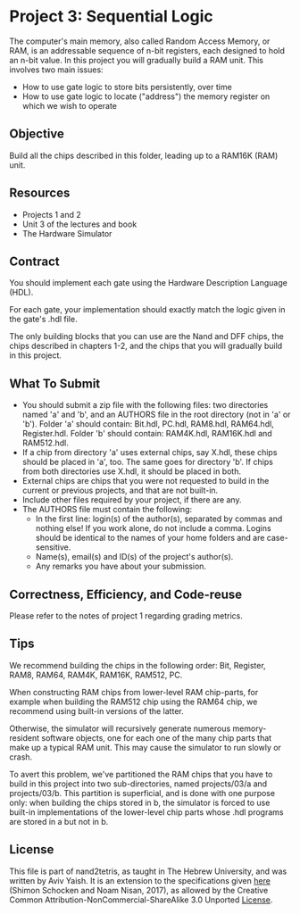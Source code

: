# Project 3: Sequential Logic

The computer's main memory, also called Random Access Memory, or RAM, is an
addressable sequence of n-bit registers, each designed to hold an n-bit value.
In this project you will gradually build a RAM unit.
This involves two main issues:

- How to use gate logic to store bits persistently, over time
- How to use gate logic to locate ("address") the memory register on which we
  wish to operate

## Objective

Build all the chips described in this folder, leading up to a RAM16K (RAM) unit.

## Resources

- Projects 1 and 2
- Unit 3 of the lectures and book
- The Hardware Simulator

## Contract

You should implement each gate using the Hardware Description Language (HDL).

For each gate, your implementation should exactly match the logic given in
the gate's .hdl file.

The only building blocks that you can use are the Nand and DFF chips, the chips
described in chapters 1-2, and the chips that you will gradually build in this
project.

## What To Submit

- You should submit a zip file with the following files:
  two directories named 'a' and 'b', and an AUTHORS file in the root directory
  (not in 'a' or 'b').
  Folder 'a' should contain: Bit.hdl, PC.hdl, RAM8.hdl, RAM64.hdl, Register.hdl.
  Folder 'b' should contain: RAM4K.hdl, RAM16K.hdl and RAM512.hdl.
- If a chip from directory 'a' uses external chips, say X.hdl, these chips
  should be placed in 'a', too. The same goes for directory 'b'. If chips from
  both directories use X.hdl, it should be placed in both.
- External chips are chips that you were not requested to build in the current
  or previous projects, and that are not built-in.
- Include other files required by your project, if there are any.
- The AUTHORS file must contain the following:
  - In the first line: login(s) of the author(s), separated by commas and
    nothing else! If you work alone, do not include a comma.
    Logins should be identical to the names of your home folders and are
    case-sensitive.
  - Name(s), email(s) and ID(s) of the project's author(s).
  - Any remarks you have about your submission.

## Correctness, Efficiency, and Code-reuse

Please refer to the notes of project 1 regarding grading metrics.

## Tips

We recommend building the chips in the following order:
Bit, Register, RAM8, RAM64, RAM4K, RAM16K, RAM512, PC.

When constructing RAM chips from lower-level RAM chip-parts, for example when
building the RAM512 chip using the RAM64 chip, we recommend using built-in
versions of the latter.

Otherwise, the simulator will recursively generate numerous memory-resident
software objects, one for each one of the many chip parts that make up a typical
RAM unit. This may cause the simulator to run slowly or crash.

To avert this problem, we've partitioned the RAM chips that you have to build in
this project into two sub-directories, named projects/03/a and projects/03/b.
This partition is superficial, and is done with one purpose only: when building
the chips stored in b, the simulator is forced to use built-in implementations
of the lower-level chip parts whose .hdl programs are stored in a but not in b.

## License

This file is part of nand2tetris, as taught in The Hebrew University, and
was written by Aviv Yaish. It is an extension to the specifications given
[here](https://www.nand2tetris.org) (Shimon Schocken and Noam Nisan, 2017),
as allowed by the Creative Common Attribution-NonCommercial-ShareAlike 3.0
Unported [License](https://creativecommons.org/licenses/by-nc-sa/3.0/).
